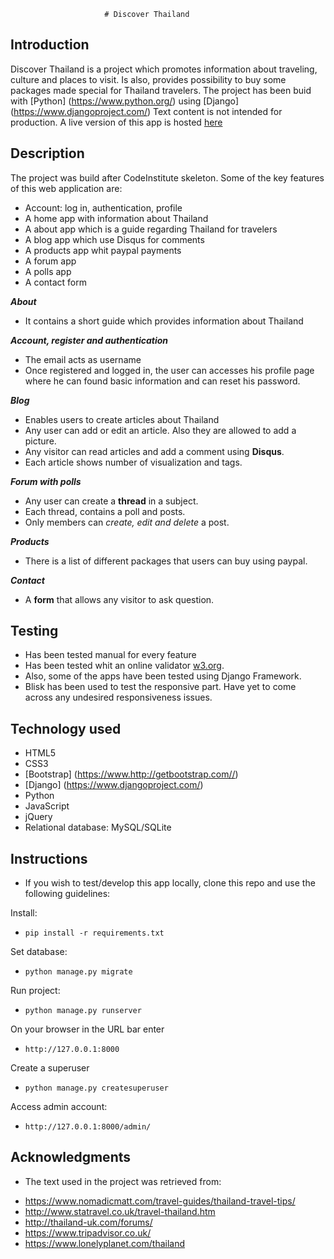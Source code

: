                          # Discover Thailand
## Introduction

Discover Thailand is a project which promotes information about traveling, culture and places to visit. Is also, provides possibility to buy some packages made special for Thailand travelers. The project has been buid with [Python] (https://www.python.org/) using [Django] (https://www.djangoproject.com/)
Text content is not intended for production.
A live version of this app is hosted [here]()


## Description
The project was build after CodeInstitute skeleton.
Some of the key features of this web application are:

* Account: log in, authentication, profile
* A home app with information about Thailand
* A about app which is a guide regarding Thailand for travelers
* A blog app which use Disqus for comments
* A products app whit paypal payments
* A forum app
* A polls app
* A contact form

*__About__*
* It contains a short guide which provides information about Thailand

*__Account, register and authentication__*
* The email acts as username
* Once registered and logged in, the user can accesses his profile page where he can found basic information and can reset his password.

*__Blog__*
* Enables users to create articles about Thailand
* Any user can add or edit an article. Also they are allowed to add a picture.
* Any visitor can read articles and add a comment using **Disqus**.
* Each article shows number of visualization and tags.

*__Forum with polls__*
* Any user can create a **thread** in a subject.
* Each thread, contains a poll and posts.
* Only members can *create, edit and delete* a post.

*__Products__*
* There is a list of different packages that users can buy using paypal.

*__Contact__*
* A **form** that allows any visitor to ask question.

## Testing
* Has been tested manual for every feature
* Has been tested whit an online validator [w3.org](https://validator.w3.org/).
* Also, some of the apps have been tested using Django Framework.
* Blisk has been used to test the responsive part. Have yet to come across any undesired responsiveness issues.


## Technology used
* HTML5
* CSS3
* [Bootstrap] (https://www.http://getbootstrap.com//)
* [Django] (https://www.djangoproject.com/)
* Python
* JavaScript
* jQuery
* Relational database: MySQL/SQLite


## Instructions

* If you wish to test/develop this app locally, clone this repo and use the following guidelines:

Install:

* `pip install -r requirements.txt`

Set database:

* `python manage.py migrate`

Run project:

* `python manage.py runserver`

On your browser in the URL bar enter

* `http://127.0.0.1:8000`

Create a superuser

* `python manage.py createsuperuser`

Access admin account:

* `http://127.0.0.1:8000/admin/`


## Acknowledgments
- The text used in the project was retrieved from:

* https://www.nomadicmatt.com/travel-guides/thailand-travel-tips/
* http://www.statravel.co.uk/travel-thailand.htm
* http://thailand-uk.com/forums/
* https://www.tripadvisor.co.uk/
* https://www.lonelyplanet.com/thailand


